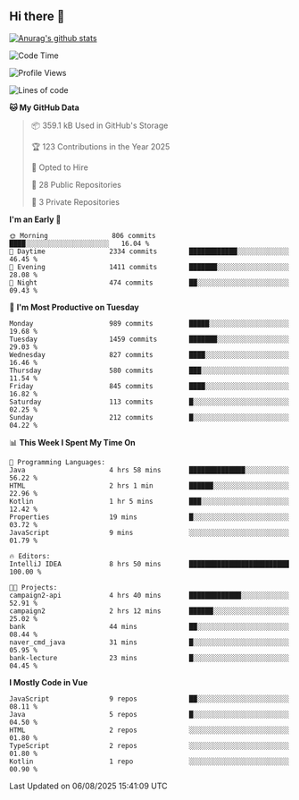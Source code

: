 ## Hi there 👋

[![Anurag's github stats](https://github-readme-stats.vercel.app/api?username=Songwonseok)](https://github.com/anuraghazra/github-readme-stats)



<!--START_SECTION:waka-->
![Code Time](http://img.shields.io/badge/Code%20Time-3%2C680%20hrs%2021%20mins-blue)

![Profile Views](http://img.shields.io/badge/Profile%20Views-0-blue)

![Lines of code](https://img.shields.io/badge/From%20Hello%20World%20I%27ve%20Written-34.8%20million%20lines%20of%20code-blue)

**🐱 My GitHub Data** 

> 📦 359.1 kB Used in GitHub's Storage 
 > 
> 🏆 123 Contributions in the Year 2025
 > 
> 💼 Opted to Hire
 > 
> 📜 28 Public Repositories 
 > 
> 🔑 3 Private Repositories 
 > 
**I'm an Early 🐤** 

```text
🌞 Morning                806 commits         ████░░░░░░░░░░░░░░░░░░░░░   16.04 % 
🌆 Daytime                2334 commits        ████████████░░░░░░░░░░░░░   46.45 % 
🌃 Evening                1411 commits        ███████░░░░░░░░░░░░░░░░░░   28.08 % 
🌙 Night                  474 commits         ██░░░░░░░░░░░░░░░░░░░░░░░   09.43 % 
```
📅 **I'm Most Productive on Tuesday** 

```text
Monday                   989 commits         █████░░░░░░░░░░░░░░░░░░░░   19.68 % 
Tuesday                  1459 commits        ███████░░░░░░░░░░░░░░░░░░   29.03 % 
Wednesday                827 commits         ████░░░░░░░░░░░░░░░░░░░░░   16.46 % 
Thursday                 580 commits         ███░░░░░░░░░░░░░░░░░░░░░░   11.54 % 
Friday                   845 commits         ████░░░░░░░░░░░░░░░░░░░░░   16.82 % 
Saturday                 113 commits         █░░░░░░░░░░░░░░░░░░░░░░░░   02.25 % 
Sunday                   212 commits         █░░░░░░░░░░░░░░░░░░░░░░░░   04.22 % 
```


📊 **This Week I Spent My Time On** 

```text
💬 Programming Languages: 
Java                     4 hrs 58 mins       ██████████████░░░░░░░░░░░   56.22 % 
HTML                     2 hrs 1 min         ██████░░░░░░░░░░░░░░░░░░░   22.96 % 
Kotlin                   1 hr 5 mins         ███░░░░░░░░░░░░░░░░░░░░░░   12.42 % 
Properties               19 mins             █░░░░░░░░░░░░░░░░░░░░░░░░   03.72 % 
JavaScript               9 mins              ░░░░░░░░░░░░░░░░░░░░░░░░░   01.79 % 

🔥 Editors: 
IntelliJ IDEA            8 hrs 50 mins       █████████████████████████   100.00 % 

🐱‍💻 Projects: 
campaign2-api            4 hrs 40 mins       █████████████░░░░░░░░░░░░   52.91 % 
campaign2                2 hrs 12 mins       ██████░░░░░░░░░░░░░░░░░░░   25.02 % 
bank                     44 mins             ██░░░░░░░░░░░░░░░░░░░░░░░   08.44 % 
naver_cmd_java           31 mins             █░░░░░░░░░░░░░░░░░░░░░░░░   05.95 % 
bank-lecture             23 mins             █░░░░░░░░░░░░░░░░░░░░░░░░   04.45 % 
```

**I Mostly Code in Vue** 

```text
JavaScript               9 repos             ██░░░░░░░░░░░░░░░░░░░░░░░   08.11 % 
Java                     5 repos             █░░░░░░░░░░░░░░░░░░░░░░░░   04.50 % 
HTML                     2 repos             ░░░░░░░░░░░░░░░░░░░░░░░░░   01.80 % 
TypeScript               2 repos             ░░░░░░░░░░░░░░░░░░░░░░░░░   01.80 % 
Kotlin                   1 repo              ░░░░░░░░░░░░░░░░░░░░░░░░░   00.90 % 
```




 Last Updated on 06/08/2025 15:41:09 UTC
<!--END_SECTION:waka-->
